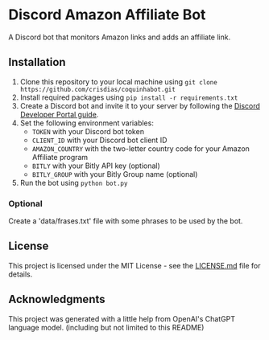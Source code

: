 # Discord Amazon Affiliate Bot

A Discord bot that monitors Amazon links and adds an affiliate link.

## Installation

1. Clone this repository to your local machine using `git clone https://github.com/crisdias/coquinhabot.git`
2. Install required packages using `pip install -r requirements.txt`
3. Create a Discord bot and invite it to your server by following the [Discord Developer Portal guide](https://discord.com/developers/docs/intro).
4. Set the following environment variables:
   - `TOKEN` with your Discord bot token
   - `CLIENT_ID` with your Discord bot client ID
   - `AMAZON_COUNTRY` with the two-letter country code for your Amazon Affiliate program
   - `BITLY` with your Bitly API key (optional)
   - `BITLY_GROUP` with your Bitly Group name (optional)
5. Run the bot using `python bot.py`


### Optional

Create a 'data/frases.txt' file with some phrases to be used by the bot.

## License

This project is licensed under the MIT License - see the [LICENSE.md](LICENSE.md) file for details.

## Acknowledgments

This project was generated with a little help from OpenAI's ChatGPT language model. (including but not limited to this README)
